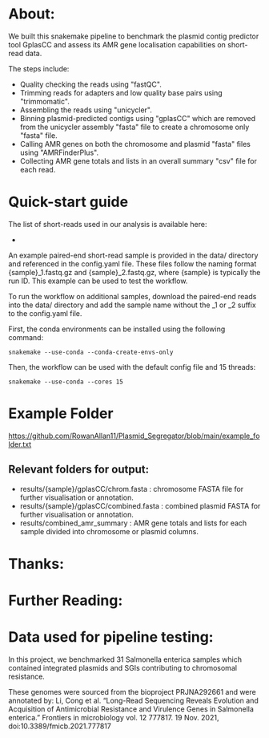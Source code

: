 # About:
We built this snakemake pipeline to benchmark the plasmid contig predictor tool GplasCC and assess its AMR gene localisation capabilities on short-read data.

The steps include:
- Quality checking the reads using "fastQC".
- Trimming reads for adapters and low quality base pairs using "trimmomatic".
- Assembling the reads using "unicycler".
- Binning plasmid-predicted contigs using "gplasCC" which are removed from the unicycler assembly "fasta" file to create a chromosome only "fasta" file.
- Calling AMR genes on both the chromosome and plasmid "fasta" files using "AMRFinderPlus".
- Collecting AMR gene totals and lists in an overall summary "csv" file for each read.

# Quick-start guide
The list of short-reads used in our analysis is available here:

- 

An example paired-end short-read sample is provided in the data/ directory and referenced in the config.yaml file. These files follow the naming format {sample}_1.fastq.gz and {sample}_2.fastq.gz, where {sample} is typically the run ID. This example can be used to test the workflow.

To run the workflow on additional samples, download the paired-end reads into the data/ directory and add the sample name without the _1 or _2 suffix to the config.yaml file.

First, the conda environments can be installed using the following command:

    snakemake --use-conda --conda-create-envs-only

Then, the workflow can be used with the default config file and 15 threads:

    snakemake --use-conda --cores 15

# Example Folder
https://github.com/RowanAllan11/Plasmid_Segregator/blob/main/example_folder.txt

## Relevant folders for output:

- results/{sample}/gplasCC/chrom.fasta : chromosome FASTA file for further visualisation or annotation.
- results/{sample}/gplasCC/combined.fasta : combined plasmid FASTA for further visualisation or annotation.
- results/combined_amr_summary : AMR gene totals and lists for each sample divided into chromosome or plasmid columns.

# Thanks:

# Further Reading:

# Data used for pipeline testing:
In this project, we benchmarked 31 Salmonella enterica samples which contained integrated plasmids and SGIs contributing to chromosomal resistance.

These genomes were sourced from the bioproject PRJNA292661 and were annotated by:
Li, Cong et al. “Long-Read Sequencing Reveals Evolution and Acquisition of Antimicrobial Resistance and Virulence Genes in Salmonella enterica.” Frontiers in microbiology vol. 12 777817. 19 Nov. 2021, doi:10.3389/fmicb.2021.777817
